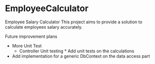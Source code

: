 # EmployeeCalculator
Employee Salary Calculator
This project aims to provide a solution to calculate employees salary accurately.

Future improvement plans

* More Unit Test
     * Controller Unit testing
           * Add unit tests on the calculations
* Add implementation for a generic DbContext on the data access part
